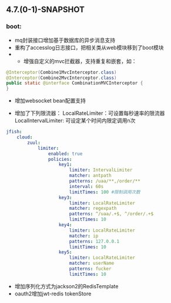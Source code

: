 


## 4.7.(0-1)-SNAPSHOT
### boot:
- mq封装接口增加基于数据库的异步消息支持
- 重构了accesslog日志接口，把相关类从web模块移到了boot模块
- * 增强自定义的mvc拦截器，支持重复和嵌套，如：
```Java
@Interceptor(Combine1MvcInterceptor.class)
@Interceptor(Combine2MvcInterceptor.class)
public static @interface CombinationMVCInterceptor {
}
```
- 增加websocket bean配置支持


- 增加了下列限流器：
	LocalRateLimiter：可设置每秒速率的限流器
	LocalIntervalLimiter: 可设定某个时间内限定调用n次
```yaml
jfish: 
	cloud: 
		zuul: 
			limiter: 
				enabled: true
				policies: 
					key1:
						limiter: IntervalLimiter
						matcher: antpath
						patterns: /uaa/**,/order/**
						interval: 60s
						limitTimes: 100 #限制调用次数
					key3: 
						limiter: LocalRateLimiter
						matcher: regexpath
						patterns: ^/uaa/.+$, ^/order/.+$
						limitTimes: 10
					key4: 
						limiter: LocalRateLimiter
						matcher: ip
						patterns: 127.0.0.1
						limitTimes: 10
					key5: 
						limiter: LocalRateLimiter
						matcher: userName
						patterns: fucker
						limitTimes: 10
```
- 增加序列化方式为jackson2的RedisTemplate
- oauth2增加jwt-redis tokenStore

